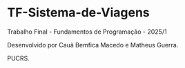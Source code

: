 # TF-Sistema-de-Viagens
Trabalho Final - Fundamentos de Programação - 2025/1

Desenvolvido por Cauã Bemfica Macedo e Matheus Guerra.

PUCRS.
